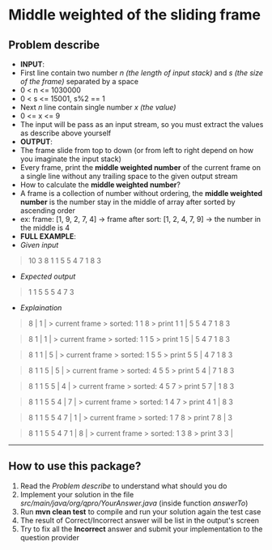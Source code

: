 
# Middle weighted of the sliding frame
## Problem describe
- **INPUT**:
- First line contain two number *n (the length of input stack)* and *s (the size of the frame)* separated by a space
- 0 < n <= 1030000
- 0 < s <= 15001, s%2 == 1
- Next *n* line contain single number *x (the value)*
- 0 <= x <= 9
- The input will be pass as an input stream, so you must extract the values as describe above yourself
- **OUTPUT**:
- The frame slide from top to down (or from left to right depend on how you imaginate the input stack)
- Every frame, print the **middle weighted number** of the current frame on a single line without any trailing space to the given output stream
- How to calculate the **middle weighted number**?
- A frame is a collection of number without ordering, the **middle weighted number** is the number stay in the middle of array after sorted by ascending order
- ex: frame: [1, 9, 2, 7, 4] -> frame after sort: [1, 2, 4, 7, 9] -> the number in the middle is 4
- **FULL EXAMPLE**:
- *Given input*
> 10 3
> 8
> 1
> 1
> 5
> 5
> 4
> 7
> 1
> 8
> 3
- *Expected output*
> 1
> 1
> 5
> 5
> 5
> 4
> 7
> 3
- *Explaination*
> 8 |
> 1 | > current frame > sorted: 1 1 8 > print 1
> 1 |
> 5
> 5
> 4
> 7
> 1
> 8
> 3

> 8
> 1 |
> 1 | > current frame > sorted: 1 1 5 > print 1
> 5 |
> 5
> 4
> 7
> 1
> 8
> 3

> 8
> 1
> 1 |
> 5 | > current frame > sorted: 1 5 5 > print 5
> 5 |
> 4
> 7
> 1
> 8
> 3

> 8
> 1
> 1
> 5 |
> 5 | > current frame > sorted: 4 5 5 > print 5
> 4 |
> 7
> 1
> 8
> 3

> 8
> 1
> 1
> 5
> 5 |
> 4 | > current frame > sorted: 4 5 7 > print 5
> 7 |
> 1
> 8
> 3

> 8
> 1
> 1
> 5
> 5
> 4 |
> 7 | > current frame > sorted: 1 4 7 > print 4
> 1 |
> 8
> 3

> 8
> 1
> 1
> 5
> 5
> 4
> 7 |
> 1 | > current frame > sorted: 1 7 8 > print 7
> 8 |
> 3

> 8
> 1
> 1
> 5
> 5
> 4
> 7
> 1 |
> 8 | > current frame > sorted: 1 3 8 > print 3
> 3 |

---
## How to use this package?
1. Read the *Problem describe* to understand what should you do
2. Implement your solution in the file *src/main/java/org/qpro/YourAnswer.java* (inside function *answerTo*)
3. Run **mvn clean test** to compile and run your solution again the test case
4. The result of Correct/Incorrect answer will be list in the output's screen
5. Try to fix all the **Incorrect** answer and submit your implementation to the question provider
